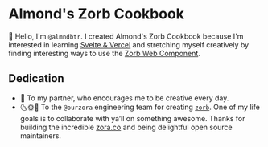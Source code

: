 # Almond's Zorb Cookbook

 👋 Hello, I'm `@almndbtr`. I created Almond's Zorb Cookbook because I'm interested in learning [Svelte & Vercel](https://vercel.com/guides/deploying-svelte-with-vercel) and stretching myself creatively by finding interesting ways to use the [Zorb Web Component](https://github.com/ourzora/zorb/tree/main/packages/zorb-web-component).

## Dedication

- 💐 To my partner, who encourages me to be creative every day.
- 🌜🌞🌛 To the `@ourzora` engineering team for creating [`zorb`](https://zorb.dev`). One of my life goals is to collaborate with ya’ll on something awesome. Thanks for building the incredible [zora.co](https://zora.co) and being delightful open source maintainers.
